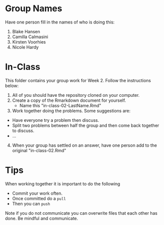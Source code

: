 # Group Names

Have one person fill in the names of who is doing this:

1. Blake Hansen
2. Camilla Calmasini
3. Kirsten Voorhies
4. Nicole Hardy

# In-Class

This folder contains your group work for Week 2. Follow the instructions below:


1. All of you should have the repository cloned on your computer. 
2. Create a copy of the Rmarkdown document for yourself.
    - Name this "in-class-02-LastName.Rmd"
3. Work together doing the problems. Some suggestions are:
  - Have everyone try a problem then discuss.
  - Split two problems between half the group and then come back together to discuss. 
  - ...
4. When your group has settled on an answer, have one person add to the original "in-class-02.Rmd"


# Tips

When working together it is important to do the following

- Commit your work often.
- Once committed do a `pull`
- Then you can `push`

Note if you do not communicate you can overwrite files that each other has done. Be mindful and communicate. 
